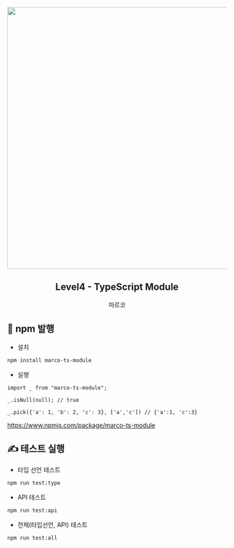 <p align="middle" >
  <img src="https://techcourse-storage.s3.ap-northeast-2.amazonaws.com/49031e8eef91405f824a0438ac1b0059" width="600">
</p>
<h2 align="middle">Level4 - TypeScript Module</h2>
<p align="middle">마르코</p>
</p>

## 🚀 npm 발행
- 설치
```bash
npm install marco-ts-module
```

- 실행
```tsx
import _ from "marco-ts-module";

_.isNull(null); // true

_.pick({'a': 1, 'b': 2, 'c': 3}, ['a','c']) // {'a':1, 'c':3}
```

https://www.npmjs.com/package/marco-ts-module


## ✍️ 테스트 실행
- 타입 선언 테스트
```bash
npm run test:type
```
- API 테스트
```bash
npm run test:api
```
- 전체(타입선언, API) 테스트
```bash
npm run test:all
```

